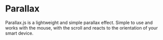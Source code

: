 # Parallax
Parallax.js is a lightweight and simple parallax effect. Simple to use and works with the mouse, with the scroll and reacts to the orientation of your smart device.
